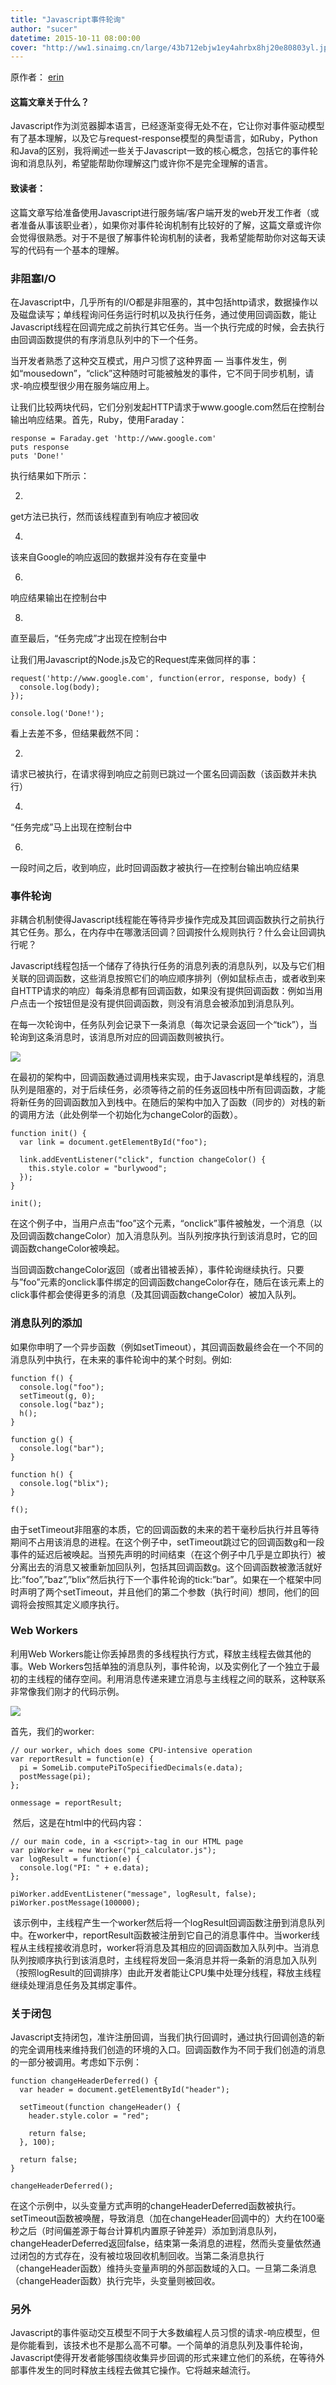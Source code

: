 ```yaml
---
title: "Javascript事件轮询"
author: "sucer"
datetime: 2015-10-11 08:00:00
cover: "http://ww1.sinaimg.cn/large/43b712ebjw1ey4ahrbx8hj20e80803yl.jpg"
---
```


原作者： [erin](http://blog.carbonfive.com/author/erin/)  



#### <span class="s1">这篇文章关于什么？</span>

<span class="s1">Javascript作为浏览器脚本语言，已经逐渐变得无处不在，它让你对事件驱动模型有了基本理解，以及它与request-response模型的典型语言，如Ruby，Python和Java的区别，我将阐述一些关于Javascript一致的核心概念，包括它的事件轮询和消息队列，希望能帮助你理解这门或许你不是完全理解的语言。</span>  



#### <span class="s1">致读者：</span>

<span class="s1">这篇文章写给准备使用Javascript进行服务端/客户端开发的web开发工作者（或者准备从事该职业者），如果你对事件轮询机制有比较好的了解，这篇文章或许你会觉得很熟悉。对于不是很了解事件轮询机制的读者，我希望能帮助你对这每天读写的代码有一个基本的理解。</span>  



### <span class="s1">非阻塞I/O</span>

<span class="s1">在Javascript中，几乎所有的I/O都是非阻塞的，其中包括http请求，数据操作以及磁盘读写；单线程询问任务运行时机以及执行任务，通过使用回调函数，能让Javascript线程在回调完成之前执行其它任务。当一个执行完成的时候，会去执行由回调函数提供的有序消息队列中的下一个任务。</span>  


<span class="s1">当开发者熟悉了这种交互模式，用户习惯了这种界面</span> <span class="s1">—</span> <span class="s1">当事件发生，例如“mousedown”，“click”这种随时可能被触发的事件，它不同于同步机制，请求-响应模型很少用在服务端应用上。</span>  


<span class="s1">让我们比较两块代码，它们分别发起HTTP请求于www.google.com然后在控制台输出响应结果。首先，Ruby，使用Faraday：</span>  



```
response = Faraday.get 'http://www.google.com'
puts response
puts 'Done!'
```

<span class="s1">执行结果如下所示：</span>  




2. 
<span class="s1">get方法已执行，然而该线程直到有响应才被回收</span>  



4. 
<span class="s1">该来自Google的响应返回的数据并没有存在变量中</span>  



6. 
<span class="s1">响应结果输出在控制台中</span>  



8. 
<span class="s1">直至最后，“任务完成”才出现在控制台中</span>  





<span class="s1">让我们用Javascript的Node.js及它的Request库来做同样的事：</span>  



```
request('http://www.google.com', function(error, response, body) {
  console.log(body);
});

console.log('Done!');
```

<span class="s1">看上去差不多，但结果截然不同：</span>  




2. 
<span class="s1">请求已被执行，在请求得到响应之前则已跳过一个匿名回调函数（该函数并未执行）</span>  



4. 
<span class="s1">“任务完成”马上出现在控制台中</span>  



6. 
<span class="s1">一段时间之后，收到响应，此时回调函数才被执行—在控制台输出响应结果</span>  






### <span class="s1">事件轮询</span>

<span class="s1">非耦合机制使得Javascript线程能在等待异步操作完成及其回调函数执行之前执行其它任务。那么，在内存中在哪激活回调？回调按什么规则执行？什么会让回调执行呢？</span>  


<span class="s1">Javascript线程包括一个储存了待执行任务的消息列表的消息队列，以及与它们相关联的回调函数，这些消息按照它们的响应顺序排列（例如鼠标点击，或者收到来自HTTP请求的响应）每条消息都有回调函数，如果没有提供回调函数：例如当用户点击一个按钮但是没有提供回调函数，则没有消息会被添加到消息队列。</span>  


<span class="s1">在每一次轮询中，任务队列会记录下一条消息（每次记录会返回一个“tick”），当轮询到这条消息时，该消息所对应的回调函数则被执行。</span>  


![](http://ww1.sinaimg.cn/large/43b712ebjw1ewkmap1po0j20m00cktat.jpg)
  


<span class="s1">在最初的架构中，回调函数通过调用栈来实现，由于Javascript是单线程的，消息队列是阻塞的，对于后续任务，必须等待之前的任务返回栈中所有回调函数，才能将新任务的回调函数加入到栈中。在随后的架构中加入了函数（同步的）对栈的新的调用方法（此处例举一个初始化为changeColor的函数）。</span>  



```
function init() {
  var link = document.getElementById("foo");

  link.addEventListener("click", function changeColor() {
    this.style.color = "burlywood";
  });
}

init();
```

<span class="s1">在这个例子中，当用户点击“foo”这个元素，“onclick”事件被触发，一个消息（以及回调函数changeColor）加入消息队列。当队列按序执行到该消息时，它的回调函数changeColor被唤起。</span>  


<span class="s1">当回调函数changeColor返回（或者出错被丢掉），事件轮询继续执行。只要与”foo”元素的onclick事件绑定的回调函数changeColor存在，随后在该元素上的click事件都会使得更多的消息（及其回调函数changeColor）被加入队列。</span>  



### <span class="s1">消息队列的添加</span>

<span class="s1">如果你申明了一个异步函数（例如setTimeout），其回调函数最终会在一个不同的消息队列中执行，在未来的事件轮询中的某个时刻。例如:</span>  



```
function f() {
  console.log("foo");
  setTimeout(g, 0);
  console.log("baz");
  h();
}

function g() {
  console.log("bar");
}

function h() {
  console.log("blix");
}

f();
```

<span class="s1">由于setTimeout非阻塞的本质，它的回调函数的未来的若干毫秒后执行并且等待期间不占用该消息的进程。在这个例子中，setTimeout跳过它的回调函数g和一段事件的延迟后被唤起。当预先声明的时间结束（在这个例子中几乎是立即执行）被分离出去的消息又被重新加回队列，包括其回调函数g。这个回调函数被激活就好比:”foo”,”baz”,”blix”然后执行下一个事件轮询的tick:”bar”。如果在一个框架中同时声明了两个setTimeout，并且他们的第二个参数（执行时间）想同，他们的回调将会按照其定义顺序执行。</span>  



### <span class="s1">Web Workers</span>

<span class="s1">利用Web Workers能让你丢掉昂贵的多线程执行方式，释放主线程去做其他的事。Web Workers包括单独的消息队列，事件轮询，以及实例化了一个独立于最初的主线程的储存空间。利用消息传递来建立消息与主线程之间的联系，这种联系非常像我们刚才的代码示例。</span>  


![](http://ww1.sinaimg.cn/large/43b712ebjw1ewkm02zdhtj20ol0a240q.jpg)
  


首先，我们的worker:  



```
// our worker, which does some CPU-intensive operation
var reportResult = function(e) {
  pi = SomeLib.computePiToSpecifiedDecimals(e.data);
  postMessage(pi);
};

onmessage = reportResult;
```

 然后，这是在html中的代码内容：  



```
// our main code, in a <script>-tag in our HTML page
var piWorker = new Worker("pi_calculator.js");
var logResult = function(e) {
  console.log("PI: " + e.data);
};

piWorker.addEventListener("message", logResult, false);
piWorker.postMessage(100000);
```

 该示例中，主线程产生一个worker然后将一个logResult回调函数注册到消息队列中。在worker中，reportResult函数被注册到它自己的消息事件中。当worker线程从主线程接收消息时，worker将消息及其相应的回调函数加入队列中。当消息队列按顺序执行到该消息时，主线程将发回一条消息并将一条新的消息加入队列（按照logResult的回调排序）由此开发者能让CPU集中处理分线程，释放主线程继续处理消息任务及其绑定事件。  



### <span class="s1">关于闭包</span>

<span class="s1">Javascript支持闭包，准许注册回调，当我们执行回调时，通过执行回调创造的新的完全调用栈来维持我们创造的环境的入口。回调函数作为不同于我们创造的消息的一部分被调用。考虑如下示例：</span>  



```
function changeHeaderDeferred() {
  var header = document.getElementById("header");
  
  setTimeout(function changeHeader() {
    header.style.color = "red";

    return false;
  }, 100);

  return false;
}

changeHeaderDeferred();
```

<span class="s1">在这个示例中，以头变量方式声明的changeHeaderDeferred函数被执行。setTimeout函数被唤醒，导致消息（加在changeHeader回调中的）大约在100毫秒之后（时间偏差源于每台计算机内置原子钟差异）添加到消息队列，changeHeaderDeferred返回false，结束第一条消息的进程，然而头变量依然通过闭包的方式存在，没有被垃圾回收机制回收。当第二条消息执行（changeHeader函数）维持头变量声明的外部函数域的入口。一旦第二条消息（changeHeader函数）执行完毕，头变量则被回收。</span>  



### <span class="s1">另外</span>

<span class="s1">Javascript的事件驱动交互模型不同于大多数编程人员习惯的请求-响应模型，但是你能看到，该技术也不是那么高不可攀。一个简单的消息队列及事件轮询，Javascript使得开发者能够围绕收集异步回调的形式来建立他们的系统，在等待外部事件发生的同时释放主线程去做其它操作。它将越来越流行。</span>